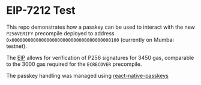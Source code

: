 # EIP-7212 Test
This repo demonstrates how a passkey can be used to interact with the new `P256VERIFY` precompile deployed to address `0x0000000000000000000000000000000000000100` (currently on Mumbai testnet).

The [EIP](https://eips.ethereum.org/EIPS/eip-7212) allows for verification of P256 signatures for 3450 gas, comparable to the 3000 gas required for the `ECRECOVER` precompile.

The passkey handling was managed using [react-native-passkeys](https://github.com/peterferguson/react-native-passkeys)